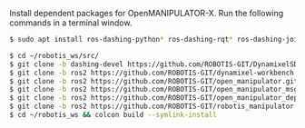 
Install dependent packages for OpenMANIPULATOR-X. Run the following commands in a terminal window.


```bash
$ sudo apt install ros-dashing-python* ros-dashing-rqt* ros-dashing-joint-state-publisher
```

```bash
$ cd ~/robotis_ws/src/  
$ git clone -b dashing-devel https://github.com/ROBOTIS-GIT/DynamixelSDK.git  
$ git clone -b ros2 https://github.com/ROBOTIS-GIT/dynamixel-workbench.git  
$ git clone -b ros2 https://github.com/ROBOTIS-GIT/open_manipulator.git  
$ git clone -b ros2 https://github.com/ROBOTIS-GIT/open_manipulator_msgs.git  
$ git clone -b ros2 https://github.com/ROBOTIS-GIT/open_manipulator_dependencies.git  
$ git clone -b ros2 https://github.com/ROBOTIS-GIT/robotis_manipulator.git  
$ cd ~/robotis_ws && colcon build --symlink-install  
```
